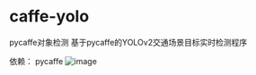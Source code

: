 # caffe-yolo
pycaffe对象检测
基于pycaffe的YOLOv2交通场景目标实时检测程序

依赖：
pycaffe
![image](https://github.com/maxuehao/caffe-yolo/blob/master/demo.png)
